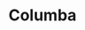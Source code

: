---
title: "Columba"
hashtag: columba
borders:
  - Caelum
  - Canis Major
  - Lepus
  - Pictor
  - Puppis
tags:
  - Dove
  - Constellation
---